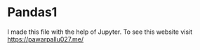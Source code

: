 # Pandas1
I made this file with the help of Jupyter. To see this website visit https://pawarpallu027.me/
